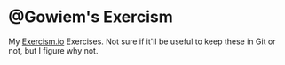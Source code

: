 # @Gowiem's Exercism 

My [Exercism.io](http://www.exercism.io/) Exercises. Not sure if it'll be useful to keep these in Git or not, but I figure why not. 
